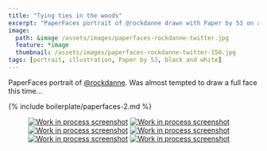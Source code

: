 ```yaml
---
title: "Tying ties in the woods"
excerpt: "PaperFaces portrait of @rockdanne drawn with Paper by 53 on an iPad."
image: 
  path: &image /assets/images/paperfaces-rockdanne-twitter.jpg 
  feature: *image
  thumbnail: /assets/images/paperfaces-rockdanne-twitter-150.jpg
tags: [portrait, illustration, Paper by 53, black and white]
---
```


PaperFaces portrait of [@rockdanne](http://twitter.com/rockdanne). Was almost tempted to draw a full face this time…

{% include boilerplate/paperfaces-2.md %}

<figure class="half">
	<a href="/assets/images/paperfaces-rockdanne-process-1-lg.jpg"><img src="/assets/images/paperfaces-rockdanne-process-1-600.jpg" alt="Work in process screenshot"></a>
	<a href="/assets/images/paperfaces-rockdanne-process-2-lg.jpg"><img src="/assets/images/paperfaces-rockdanne-process-2-600.jpg" alt="Work in process screenshot"></a>
	<a href="/assets/images/paperfaces-rockdanne-process-3-lg.jpg"><img src="/assets/images/paperfaces-rockdanne-process-3-600.jpg" alt="Work in process screenshot"></a>
	<a href="/assets/images/paperfaces-rockdanne-process-4-lg.jpg"><img src="/assets/images/paperfaces-rockdanne-process-4-600.jpg" alt="Work in process screenshot"></a>
	<a href="/assets/images/paperfaces-rockdanne-process-5-lg.jpg"><img src="/assets/images/paperfaces-rockdanne-process-5-600.jpg" alt="Work in process screenshot"></a>
	<a href="/assets/images/paperfaces-rockdanne-process-6-lg.jpg"><img src="/assets/images/paperfaces-rockdanne-process-6-600.jpg" alt="Work in process screenshot"></a>
</figure>
